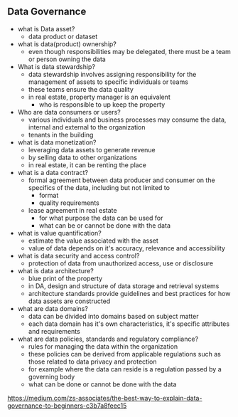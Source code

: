 ## Data Governance
- what is Data asset?
	- data product or dataset
- what is data(product) ownership?
	- even though responsibilities may be delegated, there must be a team or person owning the data
- What is data stewardship?
	- data stewardship involves assigning responsibility for the management of assets to specific individuals or teams
	- these teams ensure the data quality
	- in real estate, property manager is an equivalent
		- who is responsible to up keep the property
- Who are data consumers or users?
	- various individuals and business processes may consume the data, internal and external to the organization
	- tenants in the building
- what is data monetization?
	- leveraging data assets to generate revenue
	- by selling data to other organizations
	- in real estate, it can be renting the place
- what is a data contract?
	- formal agreement between data producer and consumer on the specifics of the data, including but not limited to
		- format
		- quality requirements
	- lease agreement in real estate
		- for what purpose the data can be used for
		- what can be or cannot be done with the data
- what is value quantification?
	- estimate the value associated with the asset
	- value of data depends on it's accuracy, relevance and accessibility
- what is data security and access control?
	- protection of data from unauthorized access, use or disclosure
- what is data architecture?
	- blue print of the property
	- in DA, design and structure of data storage and retrieval systems
	- architecture standards provide guidelines and best practices for how data assets are constructed
- what are data domains?
	- data can be divided into domains based on subject matter
	- each data domain has it's own characteristics, it's specific attributes and requirements
- what are data policies, standards and regulatory compliance?
	- rules for managing the data within the organization
	- these policies can be derived from applicable regulations such as those related to data privacy and protection
	- for example where the data can reside is a regulation passed by a governing body
	- what can be done or cannot be done with the data


https://medium.com/zs-associates/the-best-way-to-explain-data-governance-to-beginners-c3b7a8feec15
